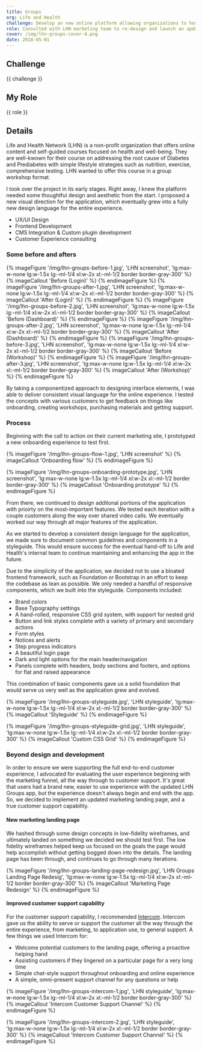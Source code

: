 ```yaml
---
title: Groups
org: Life and Health
challenge: Develop an new online platform allowing organizations to host on-site or remote workshops either for free or as a revenue-generating opportunity for the organization.
role: Consulted with LHN marketing team to re-design and launch an updated platform with an improved user experience and CMS. I Lead UX, UI design, and CMS development.
cover: /img/lhn-groups-cover-4.png
date: 2018-05-01
---
```


## Challenge

{{ challenge }}

## My Role

{{ role }}

## Details

Life and Health Network (LHN) is a non-profit organization that offers online content and self-guided courses focused on health and well-being. They are well-kwown for their course on addressing the root cause of Diabetes and Prediabetes with simple lifestyle strategies such as nutrition, exercise, comprehensive testing. LHN wanted to offer this course in a group workshop format.

I took over the project in its early stages. Right away, I knew the platform needed some thoughtful design and aesthetic from the start. I proposed a new visual direction for the application, which eventually grew into a fully new design language for the entire experience.

* UX/UI Design
* Frontend Development
* CMS Integration & Custom plugin development
* Customer Experience consulting

### Some before and afters

<div class="pt-20">
{% imageFigure '/img/lhn-groups-before-1.jpg', 'LHN screenshot', 'lg:max-w-none lg:w-1.5x lg:-ml-1/4 xl:w-2x xl:-ml-1/2 border border-gray-300' %}
{% imageCallout 'Before (Login)' %}
{% endimageFigure %}
{% imageFigure '/img/lhn-groups-after-1.jpg', 'LHN screenshot', 'lg:max-w-none lg:w-1.5x lg:-ml-1/4 xl:w-2x xl:-ml-1/2 border border-gray-300' %}
{% imageCallout 'After (Login)' %}
{% endimageFigure %}
{% imageFigure '/img/lhn-groups-before-2.jpg', 'LHN screenshot', 'lg:max-w-none lg:w-1.5x lg:-ml-1/4 xl:w-2x xl:-ml-1/2 border border-gray-300' %}
{% imageCallout 'Before (Dashboard)' %}
{% endimageFigure %}
{% imageFigure '/img/lhn-groups-after-2.jpg', 'LHN screenshot', 'lg:max-w-none lg:w-1.5x lg:-ml-1/4 xl:w-2x xl:-ml-1/2 border border-gray-300' %}
{% imageCallout 'After (Dashboard)' %}
{% endimageFigure %}
{% imageFigure '/img/lhn-groups-before-3.jpg', 'LHN screenshot', 'lg:max-w-none lg:w-1.5x lg:-ml-1/4 xl:w-2x xl:-ml-1/2 border border-gray-300' %}
{% imageCallout 'Before (Workshop)' %}
{% endimageFigure %}
{% imageFigure '/img/lhn-groups-after-3.jpg', 'LHN screenshot', 'lg:max-w-none lg:w-1.5x lg:-ml-1/4 xl:w-2x xl:-ml-1/2 border border-gray-300' %}
{% imageCallout 'After (Workshop)' %}
{% endimageFigure %}
</div>

By taking a componentized approach to designing interface elements, I was able to deliver consistent visual language for the online experience. I tested the concepts with various customers to get feedback on things like onboarding, creating workshops, purchasing materials and getting support.

### Process

Beginning with the call to action on their current marketing site, I prototyped a new onboarding experience to test first.

{% imageFigure '/img/lhn-groups-flow-1.jpg', 'LHN screenshot' %}
{% imageCallout 'Onboarding flow' %}
{% endimageFigure %}

{% imageFigure '/img/lhn-groups-onboarding-prototype.jpg', 'LHN screenshot', 'lg:max-w-none lg:w-1.5x lg:-ml-1/4 xl:w-2x xl:-ml-1/2 border border-gray-300' %}
{% imageCallout 'Onboarding prototype' %}
{% endimageFigure %}

From there, we continued to design additonal portions of the application with prioirty on the most-important features. We tested each iteration with a couple customers along the way over shared video calls. We eventually worked our way through all major features of the application.

As we started to develop a consistent design language for the application, we made sure to document common guidelines and components in a styleguide. This would ensure success for the eventual hand-off to Life and Health's internal team to continue maintaining and enhancing the app in the future.

Due to the simplicity of the application, we decided not to use a bloated frontend framework, such as Foundation or Bootstrap in an effort to keep the codebase as lean as possible. We only needed a handful of responsive components, which we built into the styleguide. Components included:

* Brand colors
* Base Typography settings
* A hand-rolled, responsive CSS grid system, with support for nested grid
* Button and link styles complete with a variety of primary and secondary actions
* Form styles
* Notices and alerts
* Step progress indicators
* A beautiful login page
* Dark and light options for the main header/navigation
* Panels complete with headers, body sections and footers, and options for flat and raised appearance

This combination of basic components gave us a solid foundation that would serve us very well as the application grew and evolved.

{% imageFigure '/img/lhn-groups-styleguide.jpg', 'LHN styleguide', 'lg:max-w-none lg:w-1.5x lg:-ml-1/4 xl:w-2x xl:-ml-1/2 border border-gray-300' %}
{% imageCallout 'Styleguide' %}
{% endimageFigure %}

{% imageFigure '/img/lhn-groups-styleguide-grid.jpg', 'LHN styleguide', 'lg:max-w-none lg:w-1.5x lg:-ml-1/4 xl:w-2x xl:-ml-1/2 border border-gray-300' %}
{% imageCallout 'Custom CSS Grid' %}
{% endimageFigure %}

### Beyond design and development

In order to ensure we were supporting the full end-to-end customer experience, I advocated for evaluating the user experience beginning with the marketing funnel, all the way through to customer support. It's great that users had a brand new, easier to use experience with the updated LHN Groups app, but the experience doesn't always begin and end with the app. So, we decided to implement an updated marketing landing page, and a true customer support capability.

#### New marketing landing page

We hashed through some design concepts in low-fidelity wireframes, and ultimately landed on something we decided we should test first. The low fidelity wireframes helped keep us focused on the goals the page would help accomplish without getting bogged down into the details. The landing page has been through, and continues to go through many iterations.

{% imageFigure '/img/lhn-groups-landing-page-redesign.jpg', 'LHN Groups Landing Page Redesig', 'lg:max-w-none lg:w-1.5x lg:-ml-1/4 xl:w-2x xl:-ml-1/2 border border-gray-300' %}
{% imageCallout 'Marketing Page Redesign' %}
{% endimageFigure %}

#### Improved customer support capability

For the customer support capability, I recommended [Intercom](https://www.intercom.com/). Intercom gave us the ability to serve or support the customer all the way through the entire experience, from marketing, to application use, to general support. A few things we used Intercom for:

* Welcome potential customers to the landing page, offering a proactive helping hand
* Assisting customers if they lingered on a particular page for a very long time
* Simple chat-style support throughout onboarding and online experience
* A simple, omni-present support channel for any questions or help

{% imageFigure '/img/lhn-groups-intercom-1.jpg', 'LHN styleguide', 'lg:max-w-none lg:w-1.5x lg:-ml-1/4 xl:w-2x xl:-ml-1/2 border border-gray-300' %}
{% imageCallout 'Intercom Customer Support Channel' %}
{% endimageFigure %}

{% imageFigure '/img/lhn-groups-intercom-2.jpg', 'LHN styleguide', 'lg:max-w-none lg:w-1.5x lg:-ml-1/4 xl:w-2x xl:-ml-1/2 border border-gray-300' %}
{% imageCallout 'Intercom Customer Support Channel' %}
{% endimageFigure %}